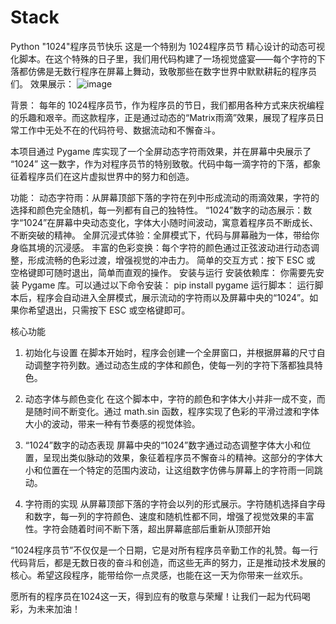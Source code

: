 # Stack
Python
"1024"程序员节快乐
这是一个特别为 1024程序员节 精心设计的动态可视化脚本。在这个特殊的日子里，我们用代码构建了一场视觉盛宴——每个字符的下落都仿佛是无数行程序在屏幕上舞动，致敬那些在数字世界中默默耕耘的程序员们。
效果展示：
![image](https://github.com/user-attachments/assets/83636ba6-de7c-4208-a9f0-f6042b38ad3e)

背景：
每年的 1024程序员节，作为程序员的节日，我们都用各种方式来庆祝编程的乐趣和艰辛。而这款程序，正是通过动态的“Matrix雨滴”效果，展现了程序员日常工作中无处不在的代码符号、数据流动和不懈奋斗。

本项目通过 Pygame 库实现了一个全屏动态字符雨效果，并在屏幕中央展示了 “1024” 这一数字，作为对程序员节的特别致敬。代码中每一滴字符的下落，都象征着程序员们在这片虚拟世界中的努力和创造。

功能：
动态字符雨：从屏幕顶部下落的字符在列中形成流动的雨滴效果，字符的选择和颜色完全随机，每一列都有自己的独特性。
“1024”数字的动态展示：数字“1024”在屏幕中央动态变化，字体大小随时间波动，寓意着程序员不断成长、不断突破的精神。
全屏沉浸式体验：全屏模式下，代码与屏幕融为一体，带给你身临其境的沉浸感。
丰富的色彩变换：每个字符的颜色通过正弦波动进行动态调整，形成流畅的色彩过渡，增强视觉的冲击力。
简单的交互方式：按下 ESC 或 空格键即可随时退出，简单而直观的操作。
安装与运行
安装依赖库： 你需要先安装 Pygame 库。可以通过以下命令安装：
pip install pygame
运行脚本： 运行脚本后，程序会自动进入全屏模式，展示流动的字符雨以及屏幕中央的“1024”。如果你希望退出，只需按下 ESC 或空格键即可。

核心功能
1. 初始化与设置
在脚本开始时，程序会创建一个全屏窗口，并根据屏幕的尺寸自动调整字符列数。通过动态生成的字体和颜色，使每一列的字符下落都独具特色。

2. 动态字体与颜色变化
在这个脚本中，字符的颜色和字体大小并非一成不变，而是随时间不断变化。通过 math.sin 函数，程序实现了色彩的平滑过渡和字体大小的波动，带来一种有节奏感的视觉体验。

3. “1024”数字的动态表现
屏幕中央的“1024”数字通过动态调整字体大小和位置，呈现出类似脉动的效果，象征着程序员不懈奋斗的精神。这部分的字体大小和位置在一个特定的范围内波动，让这组数字仿佛与屏幕上的字符雨一同跳动。

4. 字符雨的实现
从屏幕顶部下落的字符会以列的形式展示。字符随机选择自字母和数字，每一列的字符颜色、速度和随机性都不同，增强了视觉效果的丰富性。字符会随着时间不断下落，超出屏幕底部后重新从顶部开始

“1024程序员节”不仅仅是一个日期，它是对所有程序员辛勤工作的礼赞。每一行代码背后，都是无数日夜的奋斗和创造，而这些无声的努力，正是推动技术发展的核心。希望这段程序，能带给你一点灵感，也能在这一天为你带来一丝欢乐。

愿所有的程序员在1024这一天，得到应有的敬意与荣耀！让我们一起为代码喝彩，为未来加油！
